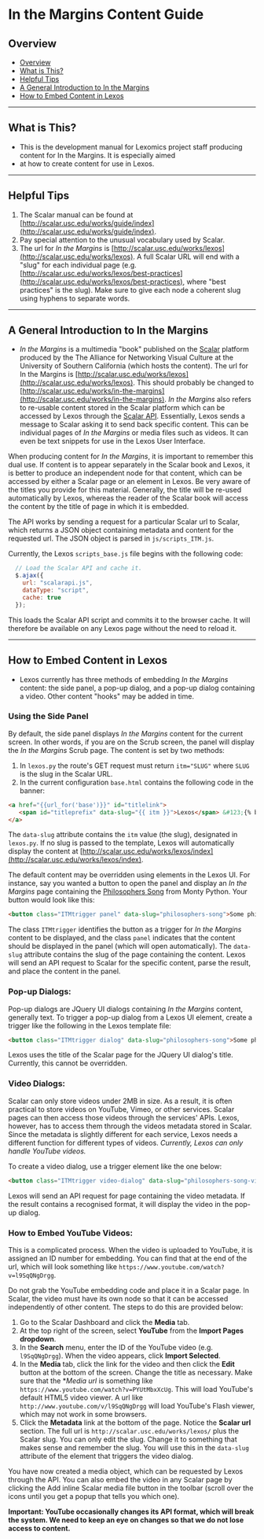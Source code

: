 # In the Margins Content Guide


## <a name='overview'></a> Overview
* [Overview](#overview)
* [What is This?](#this)
* [Helpful Tips](#tip)
* [A General Introduction to In the Margins](#intro)
* [How to Embed Content in Lexos](#howto)

---


## <a name='this'></a> What is This?
* This is the development manual for Lexomics project staff producing content for In the Margins. It is especially aimed 
* at how to create content for use in Lexos.

---


## <a name='tip'></a> Helpful Tips
1. The Scalar manual can be found at [http://scalar.usc.edu/works/guide/index](http://scalar.usc.edu/works/guide/index).
2. Pay special attention to the unusual vocabulary used by Scalar.
3. The url for *In the Margins* is [http://scalar.usc.edu/works/lexos](http://scalar.usc.edu/works/lexos). A full Scalar URL will end with a "slug" for each individual page (e.g. [http://scalar.usc.edu/works/lexos/best-practices](http://scalar.usc.edu/works/lexos/best-practices), where "best practices" is the slug). Make sure to give each node a coherent slug using hyphens to separate words.

---


## <a name='intro'></a> A General Introduction to In the Margins
* *In the Margins* is a multimedia "book" published on the [Scalar](http://scalar.usc.edu/) platform produced by the The Alliance for Networking Visual Culture at the University of Southern California (which hosts the content). The url for In the Margins is [http://scalar.usc.edu/works/lexos](http://scalar.usc.edu/works/lexos). This should probably be changed to [http://scalar.usc.edu/works/in-the-margins](http://scalar.usc.edu/works/in-the-margins). *In the Margins* also refers to re-usable content stored in the Scalar platform which can be accessed by Lexos through the [Scalar API](http://scalar.usc.edu/features/open-api/). Essentially, Lexos sends a message to Scalar asking it to send back specific content. This can be individual pages of *In the Margins* or media files such as videos. It can even be text snippets for use in the Lexos User Interface.

When producing content for *In the Margins*, it is important to remember this dual use. If content is to appear separately in the Scalar book and Lexos, it is better to produce an independent node for that content, which can be accessed by either a Scalar page or an element in Lexos. Be very aware of the titles you provide for this material. Generally, the title will be re-used automatically by Lexos, whereas the reader of the Scalar book will access the content by the title of page in which it is embedded.

The API works by sending a request for a particular Scalar url to Scalar, which returns a JSON object containing metadata and content for the requested url. The JSON object is parsed in `js/scripts_ITM.js`.

Currently, the Lexos `scripts_base.js` file begins with the following code:

```Javascript
  // Load the Scalar API and cache it.
  $.ajax({
    url: "scalarapi.js",
    dataType: "script",
    cache: true
  });
```

This loads the Scalar API script and commits it to the browser cache. It will therefore be available on any Lexos page without the need to reload it.

---


## <a name='howto'></a> How to Embed Content in Lexos

* Lexos currently has three methods of embedding *In the Margins* content: the side panel, a pop-up dialog, and a pop-up dialog containing a video. Other content "hooks" may be added in time.

### Using the Side Panel
By default, the side panel displays *In the Margins* content for the current screen. In other words, if you are on the Scrub screen, the panel will display the *In the Margins* Scrub page. The content is set by two methods:

1. In `lexos.py` the route's GET request must return `itm="SLUG"` where `SLUG` is the slug in the Scalar URL.
2. In the current configuration `base.html` contains the following code in the banner:

```html
<a href="{{url_for('base')}}" id="titlelink">
   <span id="titleprefix" data-slug="{{ itm }}">Lexos</span> &#123;{% block title %}{% endblock %}&#125;
</a>
```

The `data-slug` attribute contains the `itm` value (the slug), designated in `lexos.py`. If no slug is passed to the template, Lexos will automatically display the content at [http://scalar.usc.edu/works/lexos/index](http://scalar.usc.edu/works/lexos/index).

The default content may be overridden using elements in the Lexos UI. For instance, say you wanted a button to open the panel and display an *In the Margins* page containing the [Philosophers Song](http://www.metrolyrics.com/the-philosophers-song-lyrics-monty-python.html) from Monty Python. Your button would look like this:

```html
<button class="ITMtrigger panel" data-slug="philosophers-song">Some philosophy</button>
```

The class `ITMtrigger` identifies the button as a trigger for *In the Margins* content to be displayed, and the class `panel` indicates that the content should be displayed in the panel (which will open automatically). The `data-slug` attribute contains the slug of the page containing the content. Lexos will send an API request to Scalar for the specific content, parse the result, and place the content in the panel.

### Pop-up Dialogs:

Pop-up dialogs are JQuery UI dialogs containing *In the Margins* content, generally text. To trigger a pop-up dialog from a Lexos UI element, create a trigger like the following in the Lexos template file:

```html
<button class="ITMtrigger dialog" data-slug="philosophers-song">Some philosophy</button>
```

Lexos uses the title of the Scalar page for the JQuery UI dialog's title. Currently, this cannot be overridden.

### Video Dialogs:

Scalar can only store videos under 2MB in size. As a result, it is often practical to store videos on YouTube, Vimeo, or other services. Scalar pages can then access those videos through the services' APIs. Lexos, however, has to access them through the videos metadata stored in Scalar. Since the metadata is slightly different for each service, Lexos needs a different function for different types of videos. *Currently, Lexos can only handle YouTube videos.*

To create a video dialog, use a trigger element like the one below:

```html
<button class="ITMtrigger video-dialog" data-slug="philosophers-song-video">Watch the Video</button>
```

Lexos will send an API request for page containing the video metadata. If the result contains a recognised format, it will display the video in the pop-up dialog.

### How to Embed YouTube Videos:

This is a complicated process. When the video is uploaded to YouTube, it is assigned an ID number for embedding. You can find that at the end of the url, which will look something like `https://www.youtube.com/watch?v=l9SqQNgDrgg`.

Do not grab the YouTube embedding code and place it in a Scalar page. In Scalar, the video must have its own node so that it can be accessed independently of other content. The steps to do this are provided below:

1. Go to the Scalar Dashboard and click the **Media** tab.
2. At the top right of the screen, select **YouTube** from the **Import Pages dropdown**.
3. In the **Search** menu, enter the ID of the YouTube video (e.g. `l9SqQNgDrgg`). When the video appears, click **Import Selected**.
4. In the **Media** tab, click the link for the video and then click the **Edit** button at the bottom of the screen. Change the title as necessary. Make sure that the **Media url* is something like `https://www.youtube.com/watch?v=PYUtMbxXcUg`. This will load YouTube's default HTML5 video viewer. A url like `http://www.youtube.com/v/l9SqQNgDrgg` will load YouTube's Flash viewer, which may not work in some browsers.
5. Click the **Metadata** link at the bottom of the page. Notice the **Scalar url** section. The full url is `http://scalar.usc.edu/works/lexos/` plus the Scalar slug. You can only edit the slug. Change it to something that makes sense and remember the slug. You will use this in the `data-slug` attribute of the element that triggers the video dialog.

You have now created a media object, which can be requested by Lexos through the API. You can also embed the video in any Scalar page by clicking the Add inline Scalar media file button in the toolbar (scroll over the icons until you get a popup that tells you which one).

**Important: YouTube occasionally changes its API format, which will break the system. We need to keep an eye on changes so that we do not lose access to content.**